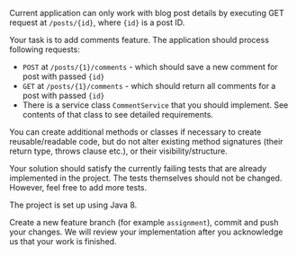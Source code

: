 Current application can only work with blog post details by executing GET request at `/posts/{id}`, where `{id}` is a post ID.

Your task is to add comments feature. The application should process following requests:

- `POST` at `/posts/{1}/comments` - which should save a new comment for post with passed `{id}`
- `GET` at `/posts/{1}/comments` - which should return all comments for a post with passed `{id}`
- There is a service class `CommentService` that you should implement. See contents of that class to see detailed requirements. 

You can create additional methods or classes if necessary to create reusable/readable code, but do not alter existing method signatures (their return type, throws clause etc.), or their visibility/structure.

Your solution should satisfy the currently failing tests that are already implemented in the project. The tests themselves should not be changed. However, feel free to add more tests.

The project is set up using Java 8.

Create a new feature branch (for example `assignment`), commit and push your changes. We will review your implementation after you acknowledge us that your work is finished. 
